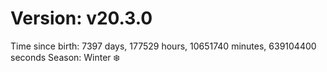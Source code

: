 # Version: v20.3.0
Time since birth: 7397 days, 177529 hours, 10651740 minutes, 639104400 seconds
Season: Winter ❄️
